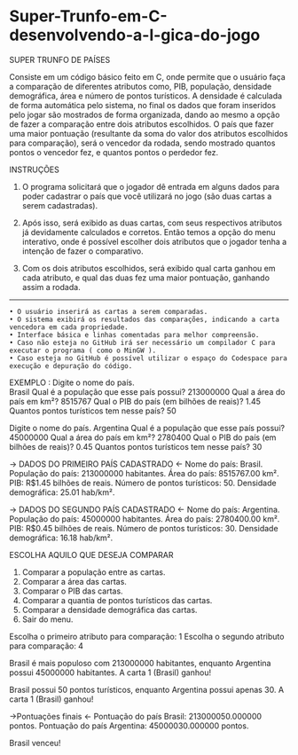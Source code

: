 # Super-Trunfo-em-C-desenvolvendo-a-l-gica-do-jogo

SUPER TRUNFO DE PAÍSES

Consiste em um código básico feito em C, onde permite que o usuário faça a comparação de diferentes atributos como, PIB, população, densidade demográfica, área e número de pontos turísticos. A densidade é calculada de forma automática pelo sistema, no final os dados que foram inseridos pelo jogar são mostrados de forma organizada, dando ao mesmo a opção de fazer a comparação entre dois atributos escolhidos. O país que fazer uma maior pontuação (resultante da soma do valor dos atributos escolhidos para comparação), será o vencedor da rodada, sendo mostrado quantos pontos o vencedor fez, e quantos pontos o perdedor fez.


INSTRUÇÕES

1. O programa solicitará que o jogador dê entrada em alguns dados para poder cadastrar o país que você utilizará no jogo (são duas cartas a serem cadastradas).

2. Após isso, será exibido as duas cartas, com seus respectivos atributos já devidamente calculados e corretos. Então temos a opção do menu interativo, onde é possível escolher dois atributos que o jogador tenha a intenção de fazer o comparativo.

3. Com os dois atributos escolhidos, será exibido qual carta ganhou em cada atributo, e qual das duas fez uma maior pontuação, ganhando assim a rodada.

------------------------------------------------------------------------------------------------------------------------


    • O usuário inserirá as cartas a serem comparadas.
    • O sistema exibirá os resultados das comparações, indicando a carta vencedora em cada propriedade.
    • Interface básica e linhas comentadas para melhor compreensão.
    • Caso não esteja no GitHub irá ser necessário um compilador C para executar o programa ( como o MinGW ).
    • Caso esteja no GitHub é possível utilizar o espaço do Codespace para execução e depuração do código.
      
EXEMPLO :
Digite o nome do país.                                                                           
Brasil
Qual é a população que esse país possui?
213000000
Qual a área do país em km²?
8515767
Qual o PIB do país (em bilhões de reais)?
1.45
Quantos pontos turísticos tem nesse país?
50

Digite o nome do país.
Argentina
Qual é a população que esse país possui?
45000000
Qual a área do país em km²?
2780400
Qual o PIB do país (em bilhões de reais)?
0.45
Quantos pontos turísticos tem nesse país?
30

-> DADOS DO PRIMEIRO PAÍS CADASTRADO <-
Nome do país: Brasil.
População do país: 213000000 habitantes.
Área do país: 8515767.00 km².
PIB: R$1.45 bilhões de reais.
Número de pontos turísticos: 50.
Densidade demográfica: 25.01 hab/km².

-> DADOS DO SEGUNDO PAÍS CADASTRADO <-
Nome do país: Argentina.
População do país: 45000000 habitantes.
Área do país: 2780400.00 km².
PIB: R$0.45 bilhões de reais.
Número de pontos turísticos: 30.
Densidade demográfica: 16.18 hab/km².

ESCOLHA AQUILO QUE DESEJA COMPARAR
1. Comparar a população entre as cartas.
2. Comparar a área das cartas.
3. Comparar o PIB das cartas.
4. Comparar a quantia de pontos turísticos das cartas.
5. Comparar a densidade demográfica das cartas.
0. Sair do menu.

Escolha o primeiro atributo para comparação: 1
Escolha o segundo atributo para comparação: 4


Brasil é mais populoso com 213000000 habitantes, enquanto Argentina possui 45000000 habitantes.
A carta 1 (Brasil) ganhou!

Brasil possui 50 pontos turísticos, enquanto Argentina possui apenas 30.
A carta 1 (Brasil) ganhou!

->Pontuações finais <-
Pontuação do país Brasil: 213000050.000000 pontos.
Pontuação do país Argentina: 45000030.000000 pontos.

Brasil venceu!

